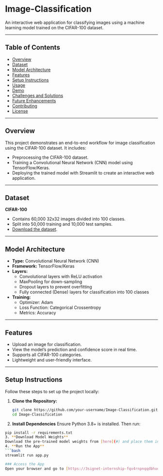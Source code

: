 # Image-Classification
An interactive web application for classifying images using a machine learning model trained on the CIFAR-100 dataset.

---

## Table of Contents
- [Overview](#overview)
- [Dataset](#dataset)
- [Model Architecture](#model-architecture)
- [Features](#features)
- [Setup Instructions](#setup-instructions)
- [Usage](#usage)
- [Demo](#demo)
- [Challenges and Solutions](#challenges-and-solutions)
- [Future Enhancements](#future-enhancements)
- [Contributing](#contributing)
- [License](#license)

---

## Overview
This project demonstrates an end-to-end workflow for image classification using the CIFAR-100 dataset. It includes:
- Preprocessing the CIFAR-100 dataset.
- Training a Convolutional Neural Network (CNN) model using TensorFlow/Keras.
- Deploying the trained model with Streamlit to create an interactive web application.

---

## Dataset
**CIFAR-100**
- Contains 60,000 32x32 images divided into 100 classes.
- Split into 50,000 training and 10,000 test samples.
- [Download the dataset](https://www.cs.toronto.edu/~kriz/cifar.html).

---

## Model Architecture
- **Type:** Convolutional Neural Network (CNN)
- **Framework:** TensorFlow/Keras
- **Layers:**
  - Convolutional layers with ReLU activation
  - MaxPooling for down-sampling
  - Dropout layers to prevent overfitting
  - Fully connected (Dense) layers for classification into 100 classes
- **Training:**
  - Optimizer: Adam
  - Loss Function: Categorical Crossentropy
  - Metrics: Accuracy

---

## Features
- Upload an image for classification.
- View the model’s prediction and confidence score in real time.
- Supports all CIFAR-100 categories.
- Lightweight and user-friendly interface.

---

## Setup Instructions
Follow these steps to set up the project locally:

1. **Clone the Repository:**
   ```bash
   git clone https://github.com/your-username/Image-Classification.git
   cd Image-Classification
2. **Install Dependencies** 
Ensure Python 3.8+ is installed. Then run:  
```bash
pip install -r requirements.txt
3. **Download Model Weights**  
Download the pre-trained model weights from [here](#) and place them in the `models` directory.  
4. **Run the App**  
```bash
streamlit run app.py

### Access the App  
Open your browser and go to [https://3signet-internship-fqv4rnpnqqdbhuqbtkgyur.streamlit.app/](https://3signet-internship-fqv4rnpnqqdbhuqbtkgyur.streamlit.app/).  
























